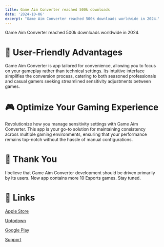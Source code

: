 ```yaml
---
title: Game Aim Converter reached 500k downloads
date: '2024-10-06'
excerpt: "Game Aim Converter reached 500k downloads worldwide in 2024.\r\n\r\n \U0001F99D User-Friendly Advantages\r\nGame Aim Converter is app tailored for convenience, allowing you to focus on your gameplay rather than t..."
---
```


Game Aim Converter reached 500k downloads worldwide in 2024.

# 🦝 User-Friendly Advantages
Game Aim Converter is app tailored for convenience, allowing you to focus on your gameplay rather than technical settings. Its intuitive interface simplifies the conversion process, catering to both seasoned professionals and casual gamers seeking streamlined sensitivity adjustments between games.

# 🎮 Optimize Your Gaming Experience
Revolutionize how you manage sensitivity settings with Game Aim Converter. This app is your go-to solution for maintaining consistency across multiple gaming environments, ensuring that your performance remains top-notch without the hassle of manual configurations.

# 💝 Thank You
I believe that Game Aim Converter development should be driven primarily by its users. Now app contains more 10 Esports games.
Stay tuned.

# 🎁 Links

[Apple Store](https://apps.apple.com/app/game-aim-converter/id1618000036)

[Uptodown](https://game-aim-converter.en.uptodown.com/android)

[Google Play](https://play.google.com/store/apps/details?id=com.dreamcode.gameaimconverter)

[Support](https://t.me/game_aim_converter)
